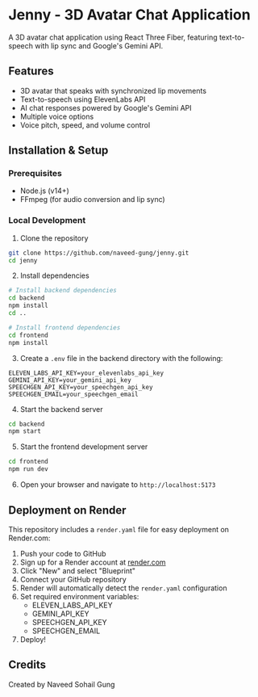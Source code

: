 # Jenny - 3D Avatar Chat Application

A 3D avatar chat application using React Three Fiber, featuring text-to-speech with lip sync and Google's Gemini API.

## Features

- 3D avatar that speaks with synchronized lip movements
- Text-to-speech using ElevenLabs API
- AI chat responses powered by Google's Gemini API
- Multiple voice options
- Voice pitch, speed, and volume control

## Installation & Setup

### Prerequisites
- Node.js (v14+)
- FFmpeg (for audio conversion and lip sync)

### Local Development

1. Clone the repository
```bash
git clone https://github.com/naveed-gung/jenny.git
cd jenny
```

2. Install dependencies
```bash
# Install backend dependencies
cd backend
npm install
cd ..

# Install frontend dependencies
cd frontend
npm install
```

3. Create a `.env` file in the backend directory with the following:
```
ELEVEN_LABS_API_KEY=your_elevenlabs_api_key
GEMINI_API_KEY=your_gemini_api_key
SPEECHGEN_API_KEY=your_speechgen_api_key
SPEECHGEN_EMAIL=your_speechgen_email
```

4. Start the backend server
```bash
cd backend
npm start
```

5. Start the frontend development server
```bash
cd frontend
npm run dev
```

6. Open your browser and navigate to `http://localhost:5173`

## Deployment on Render

This repository includes a `render.yaml` file for easy deployment on Render.com:

1. Push your code to GitHub
2. Sign up for a Render account at [render.com](https://render.com/)
3. Click "New" and select "Blueprint"
4. Connect your GitHub repository
5. Render will automatically detect the `render.yaml` configuration
6. Set required environment variables:
   - ELEVEN_LABS_API_KEY
   - GEMINI_API_KEY
   - SPEECHGEN_API_KEY
   - SPEECHGEN_EMAIL
7. Deploy!

## Credits

Created by Naveed Sohail Gung
